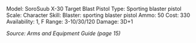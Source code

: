 
Model: SoroSuub X-30 Target Blast Pistol
Type: Sporting blaster pistol
Scale: Character
Skill: Blaster: sporting blaster pistol
Ammo: 50
Cost: 330
Availability: 1, F
Range: 3-10/30/120
Damage: 3D+1

*Source: Arms and Equipment Guide (page 15)*